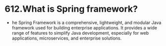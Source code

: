 # 612.What is Spring framework?
* he Spring Framework is a comprehensive, lightweight, and modular Java framework used for building enterprise applications. It provides a wide range of features to simplify Java development, especially for web applications, microservices, and enterprise solutions.
